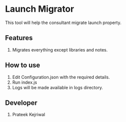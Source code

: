# Launch Migrator

This tool will help the consultant migrate launch property.

##  Features

1. Migrates everything except libraries and notes.

##  How to use

1.  Edit Configuration.json with the required details. 
2.  Run index.js
3.  Logs will be made available in logs directory.

##  Developer
  1.  Prateek Kejriwal

